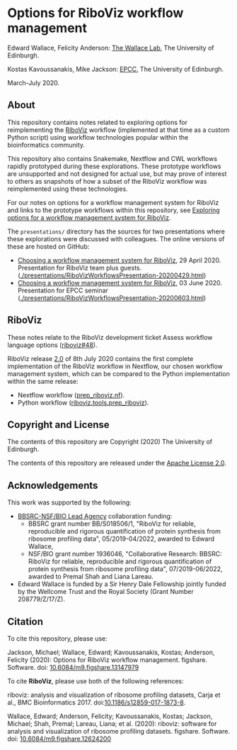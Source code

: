 # Options for RiboViz workflow management

Edward Wallace, Felicity Anderson: [The Wallace Lab](https://ewallace.github.io/), The University of Edinburgh.

Kostas Kavoussanakis, Mike Jackson: [EPCC](https://www.epcc.ed.ac.uk/), The University of Edinburgh.

March-July 2020.

## About

This repository contains notes related to exploring options for reimplementing the [RiboViz](https://github.com/riboviz/riboviz) workflow (implemented at that time as a custom Python script) using workflow technologies popular within the bioinformatics community.

This repository also contains Snakemake, Nextflow and CWL workflows rapidly prototyped during these explorations. These prototype workflows are unsupported and not designed for actual use, but may prove of interest to others as snapshots of how a subset of the RiboViz workflow was reimplemented using these technologies.

For our notes on options for a workflow management system for RiboViz and links to the prototype workflows within this repository, see [Exploring options for a workflow management system for RiboViz](./WorkflowOptions.md).

The `presentations/` directory has the sources for two presentations where these explorations were discussed with colleagues. The online versions of these are hosted on GitHub:

* [Choosing a workflow management system for RiboViz](https://riboviz.github.io/workflows/RiboVizWorkflowsPresentation-20200429.html), 29 April 2020. Presentation for RiboViz team plus guests. ([./presentations/RiboVizWorkflowsPresentation-20200429.html](./presentations/RiboVizWorkflowsPresentation-20200429.html))
* [Choosing a workflow management system for RiboViz](https://riboviz.github.io/workflows/RiboVizWorkflowsPresentation-20200603.html), 03 June 2020.  Presentation for EPCC seminar ([./presentations/RiboVizWorkflowsPresentation-20200603.html](./presentations/RiboVizWorkflowsPresentation-20200603.html))

## RiboViz

These notes relate to the RiboViz development ticket Assess workflow language options ([riboviz#48](https://github.com/riboviz/riboviz/issues/48)).

RiboViz release [2.0](https://github.com/riboviz/riboviz/releases/tag/2.0) of 8th July 2020 contains the first complete implementation of the RiboViz workflow in Nextflow, our chosen workflow management system, which can be compared to the Python implementation within the same release:

* Nextflow workflow ([prep_riboviz.nf](https://github.com/riboviz/riboviz/blob/2.0/prep_riboviz.nf)).
* Python workflow ([riboviz.tools.prep_riboviz](https://github.com/riboviz/riboviz/blob/2.0/riboviz/tools/prep_riboviz.py)).

## Copyright and License

The contents of this repository are Copyright (2020) The University of Edinburgh.

The contents of this repository are released under the [Apache License 2.0](./LICENSE).

## Acknowledgements

This work was supported by the following:

* [BBSRC-NSF/BIO Lead Agency](https://bbsrc.ukri.org/funding/filter/2018-nsfbio-lead-agency-scheme/) collaboration funding:
  - BBSRC grant number BB/S018506/1, "RiboViz for reliable, reproducible and rigorous quantification of protein synthesis from ribosome profiling data", 05/2019-04/2022, awarded to Edward Wallace,
  - NSF/BIO grant number 1936046, "Collaborative Research: BBSRC: RiboViz for reliable, reproducible and rigorous quantification of protein synthesis from ribosome profiling data", 07/2019-06/2022, awarded to Premal Shah and Liana Lareau.
* Edward Wallace is funded by a Sir Henry Dale Fellowship jointly funded by the Wellcome Trust and the Royal Society (Grant Number 208779/Z/17/Z).

## Citation

To cite this repository, please use:

Jackson, Michael; Wallace, Edward; Kavoussanakis, Kostas; Anderson, Felicity (2020): Options for RiboViz workflow management. figshare. Software. doi: [10.6084/m9.figshare.13147979](https://doi.org/10.6084/m9.figshare.13147979)

To cite **RiboViz**, please use both of the following references:

riboviz: analysis and visualization of ribosome profiling datasets, Carja et al., BMC Bioinformatics 2017. doi:[10.1186/s12859-017-1873-8](https://doi.org/10.1186/s12859-017-1873-8).

Wallace, Edward; Anderson, Felicity; Kavoussanakis, Kostas; Jackson, Michael; Shah, Premal; Lareau, Liana; et al. (2020): riboviz: software for analysis and visualization of ribosome profiling datasets. figshare. Software. doi: [10.6084/m9.figshare.12624200](https://doi.org/10.6084/m9.figshare.12624200)

